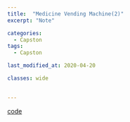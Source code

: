 ```yaml
---
title:  "Medicine Vending Machine(2)"
excerpt: "Note"

categories:
  - Capston
tags:
  - Capston

last_modified_at: 2020-04-20

classes: wide
  

---
```


[code](https://github.com/sammiee5311/medicine_vending_machine)